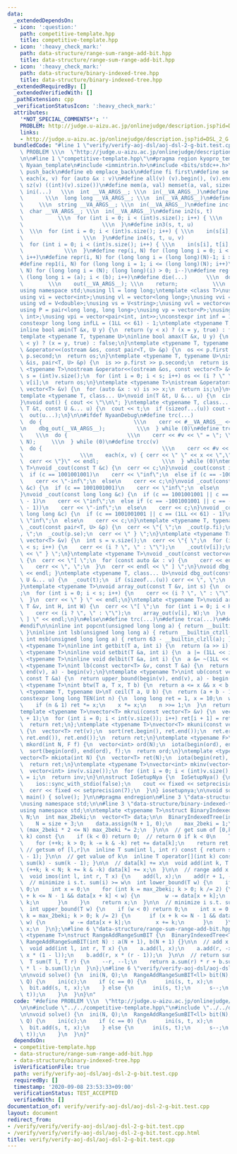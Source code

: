 ```yaml
---
data:
  _extendedDependsOn:
  - icon: ':question:'
    path: competitive-template.hpp
    title: competitive-template.hpp
  - icon: ':heavy_check_mark:'
    path: data-structure/range-sum-range-add-bit.hpp
    title: data-structure/range-sum-range-add-bit.hpp
  - icon: ':heavy_check_mark:'
    path: data-structure/binary-indexed-tree.hpp
    title: data-structure/binary-indexed-tree.hpp
  _extendedRequiredBy: []
  _extendedVerifiedWith: []
  _pathExtension: cpp
  _verificationStatusIcon: ':heavy_check_mark:'
  attributes:
    '*NOT_SPECIAL_COMMENTS*': ''
    PROBLEM: http://judge.u-aizu.ac.jp/onlinejudge/description.jsp?id=DSL_2_G
    links:
    - http://judge.u-aizu.ac.jp/onlinejudge/description.jsp?id=DSL_2_G
  bundledCode: "#line 1 \"verify/verify-aoj-dsl/aoj-dsl-2-g-bit.test.cpp\"\n#define\
    \ PROBLEM \\\n  \"http://judge.u-aizu.ac.jp/onlinejudge/description.jsp?id=DSL_2_G\"\
    \n\n#line 1 \"competitive-template.hpp\"\n#pragma region kyopro_template\n#define\
    \ Nyaan_template\n#include <immintrin.h>\n#include <bits/stdc++.h>\n#define pb\
    \ push_back\n#define eb emplace_back\n#define fi first\n#define se second\n#define\
    \ each(x, v) for (auto &x : v)\n#define all(v) (v).begin(), (v).end()\n#define\
    \ sz(v) ((int)(v).size())\n#define mem(a, val) memset(a, val, sizeof(a))\n#define\
    \ ini(...)   \\\n  int __VA_ARGS__; \\\n  in(__VA_ARGS__)\n#define inl(...)  \
    \       \\\n  long long __VA_ARGS__; \\\n  in(__VA_ARGS__)\n#define ins(...) \
    \     \\\n  string __VA_ARGS__; \\\n  in(__VA_ARGS__)\n#define inc(...)    \\\n\
    \  char __VA_ARGS__; \\\n  in(__VA_ARGS__)\n#define in2(s, t)                \
    \           \\\n  for (int i = 0; i < (int)s.size(); i++) { \\\n    in(s[i], t[i]);\
    \                         \\\n  }\n#define in3(s, t, u)                      \
    \  \\\n  for (int i = 0; i < (int)s.size(); i++) { \\\n    in(s[i], t[i], u[i]);\
    \                   \\\n  }\n#define in4(s, t, u, v)                     \\\n\
    \  for (int i = 0; i < (int)s.size(); i++) { \\\n    in(s[i], t[i], u[i], v[i]);\
    \             \\\n  }\n#define rep(i, N) for (long long i = 0; i < (long long)(N);\
    \ i++)\n#define repr(i, N) for (long long i = (long long)(N)-1; i >= 0; i--)\n\
    #define rep1(i, N) for (long long i = 1; i <= (long long)(N); i++)\n#define repr1(i,\
    \ N) for (long long i = (N); (long long)(i) > 0; i--)\n#define reg(i, a, b) for\
    \ (long long i = (a); i < (b); i++)\n#define die(...)      \\\n  do {        \
    \        \\\n    out(__VA_ARGS__); \\\n    return;           \\\n  } while (0)\n\
    using namespace std;\nusing ll = long long;\ntemplate <class T>\nusing V = vector<T>;\n\
    using vi = vector<int>;\nusing vl = vector<long long>;\nusing vvi = vector<vector<int>>;\n\
    using vd = V<double>;\nusing vs = V<string>;\nusing vvl = vector<vector<long long>>;\n\
    using P = pair<long long, long long>;\nusing vp = vector<P>;\nusing pii = pair<int,\
    \ int>;\nusing vpi = vector<pair<int, int>>;\nconstexpr int inf = 1001001001;\n\
    constexpr long long infLL = (1LL << 61) - 1;\ntemplate <typename T, typename U>\n\
    inline bool amin(T &x, U y) {\n  return (y < x) ? (x = y, true) : false;\n}\n\
    template <typename T, typename U>\ninline bool amax(T &x, U y) {\n  return (x\
    \ < y) ? (x = y, true) : false;\n}\ntemplate <typename T, typename U>\nostream\
    \ &operator<<(ostream &os, const pair<T, U> &p) {\n  os << p.first << \" \" <<\
    \ p.second;\n  return os;\n}\ntemplate <typename T, typename U>\nistream &operator>>(istream\
    \ &is, pair<T, U> &p) {\n  is >> p.first >> p.second;\n  return is;\n}\ntemplate\
    \ <typename T>\nostream &operator<<(ostream &os, const vector<T> &v) {\n  int\
    \ s = (int)v.size();\n  for (int i = 0; i < s; i++) os << (i ? \" \" : \"\") <<\
    \ v[i];\n  return os;\n}\ntemplate <typename T>\nistream &operator>>(istream &is,\
    \ vector<T> &v) {\n  for (auto &x : v) is >> x;\n  return is;\n}\nvoid in() {}\n\
    template <typename T, class... U>\nvoid in(T &t, U &... u) {\n  cin >> t;\n  in(u...);\n\
    }\nvoid out() { cout << \"\\n\"; }\ntemplate <typename T, class... U>\nvoid out(const\
    \ T &t, const U &... u) {\n  cout << t;\n  if (sizeof...(u)) cout << \" \";\n\
    \  out(u...);\n}\n\n#ifdef NyaanDebug\n#define trc(...)                   \\\n\
    \  do {                             \\\n    cerr << #__VA_ARGS__ << \" = \"; \\\
    \n    dbg_out(__VA_ARGS__);          \\\n  } while (0)\n#define trca(v, N)   \
    \    \\\n  do {                   \\\n    cerr << #v << \" = \"; \\\n    array_out(v,\
    \ N);     \\\n  } while (0)\n#define trcc(v)                             \\\n\
    \  do {                                      \\\n    cerr << #v << \" = {\"; \
    \                  \\\n    each(x, v) { cerr << \" \" << x << \",\"; } \\\n  \
    \  cerr << \"}\" << endl;                    \\\n  } while (0)\ntemplate <typename\
    \ T>\nvoid _cout(const T &c) {\n  cerr << c;\n}\nvoid _cout(const int &c) {\n\
    \  if (c == 1001001001)\n    cerr << \"inf\";\n  else if (c == -1001001001)\n\
    \    cerr << \"-inf\";\n  else\n    cerr << c;\n}\nvoid _cout(const unsigned int\
    \ &c) {\n  if (c == 1001001001)\n    cerr << \"inf\";\n  else\n    cerr << c;\n\
    }\nvoid _cout(const long long &c) {\n  if (c == 1001001001 || c == (1LL << 61)\
    \ - 1)\n    cerr << \"inf\";\n  else if (c == -1001001001 || c == -((1LL << 61)\
    \ - 1))\n    cerr << \"-inf\";\n  else\n    cerr << c;\n}\nvoid _cout(const unsigned\
    \ long long &c) {\n  if (c == 1001001001 || c == (1LL << 61) - 1)\n    cerr <<\
    \ \"inf\";\n  else\n    cerr << c;\n}\ntemplate <typename T, typename U>\nvoid\
    \ _cout(const pair<T, U> &p) {\n  cerr << \"{ \";\n  _cout(p.fi);\n  cerr << \"\
    , \";\n  _cout(p.se);\n  cerr << \" } \";\n}\ntemplate <typename T>\nvoid _cout(const\
    \ vector<T> &v) {\n  int s = v.size();\n  cerr << \"{ \";\n  for (int i = 0; i\
    \ < s; i++) {\n    cerr << (i ? \", \" : \"\");\n    _cout(v[i]);\n  }\n  cerr\
    \ << \" } \";\n}\ntemplate <typename T>\nvoid _cout(const vector<vector<T>> &v)\
    \ {\n  cerr << \"[ \";\n  for (const auto &x : v) {\n    cerr << endl;\n    _cout(x);\n\
    \    cerr << \", \";\n  }\n  cerr << endl << \" ] \";\n}\nvoid dbg_out() { cerr\
    \ << endl; }\ntemplate <typename T, class... U>\nvoid dbg_out(const T &t, const\
    \ U &... u) {\n  _cout(t);\n  if (sizeof...(u)) cerr << \", \";\n  dbg_out(u...);\n\
    }\ntemplate <typename T>\nvoid array_out(const T &v, int s) {\n  cerr << \"{ \"\
    ;\n  for (int i = 0; i < s; i++) {\n    cerr << (i ? \", \" : \"\");\n    _cout(v[i]);\n\
    \  }\n  cerr << \" } \" << endl;\n}\ntemplate <typename T>\nvoid array_out(const\
    \ T &v, int H, int W) {\n  cerr << \"[ \";\n  for (int i = 0; i < H; i++) {\n\
    \    cerr << (i ? \", \" : \"\");\n    array_out(v[i], W);\n  }\n  cerr << \"\
    \ ] \" << endl;\n}\n#else\n#define trc(...)\n#define trca(...)\n#define trcc(...)\n\
    #endif\n\ninline int popcnt(unsigned long long a) { return __builtin_popcountll(a);\
    \ }\ninline int lsb(unsigned long long a) { return __builtin_ctzll(a); }\ninline\
    \ int msb(unsigned long long a) { return 63 - __builtin_clzll(a); }\ntemplate\
    \ <typename T>\ninline int getbit(T a, int i) {\n  return (a >> i) & 1;\n}\ntemplate\
    \ <typename T>\ninline void setbit(T &a, int i) {\n  a |= (1LL << i);\n}\ntemplate\
    \ <typename T>\ninline void delbit(T &a, int i) {\n  a &= ~(1LL << i);\n}\ntemplate\
    \ <typename T>\nint lb(const vector<T> &v, const T &a) {\n  return lower_bound(begin(v),\
    \ end(v), a) - begin(v);\n}\ntemplate <typename T>\nint ub(const vector<T> &v,\
    \ const T &a) {\n  return upper_bound(begin(v), end(v), a) - begin(v);\n}\ntemplate\
    \ <typename T>\nint btw(T a, T x, T b) {\n  return a <= x && x < b;\n}\ntemplate\
    \ <typename T, typename U>\nT ceil(T a, U b) {\n  return (a + b - 1) / b;\n}\n\
    constexpr long long TEN(int n) {\n  long long ret = 1, x = 10;\n  while (n) {\n\
    \    if (n & 1) ret *= x;\n    x *= x;\n    n >>= 1;\n  }\n  return ret;\n}\n\
    template <typename T>\nvector<T> mkrui(const vector<T> &v) {\n  vector<T> ret(v.size()\
    \ + 1);\n  for (int i = 0; i < int(v.size()); i++) ret[i + 1] = ret[i] + v[i];\n\
    \  return ret;\n};\ntemplate <typename T>\nvector<T> mkuni(const vector<T> &v)\
    \ {\n  vector<T> ret(v);\n  sort(ret.begin(), ret.end());\n  ret.erase(unique(ret.begin(),\
    \ ret.end()), ret.end());\n  return ret;\n}\ntemplate <typename F>\nvector<int>\
    \ mkord(int N, F f) {\n  vector<int> ord(N);\n  iota(begin(ord), end(ord), 0);\n\
    \  sort(begin(ord), end(ord), f);\n  return ord;\n}\ntemplate <typename T = int>\n\
    vector<T> mkiota(int N) {\n  vector<T> ret(N);\n  iota(begin(ret), end(ret), 0);\n\
    \  return ret;\n}\ntemplate <typename T>\nvector<int> mkinv(vector<T> &v) {\n\
    \  vector<int> inv(v.size());\n  for (int i = 0; i < (int)v.size(); i++) inv[v[i]]\
    \ = i;\n  return inv;\n}\n\nstruct IoSetupNya {\n  IoSetupNya() {\n    cin.tie(nullptr);\n\
    \    ios::sync_with_stdio(false);\n    cout << fixed << setprecision(15);\n  \
    \  cerr << fixed << setprecision(7);\n  }\n} iosetupnya;\n\nvoid solve();\nint\
    \ main() { solve(); }\n\n#pragma endregion\n#line 3 \"data-structure/range-sum-range-add-bit.hpp\"\
    \nusing namespace std;\n\n#line 3 \"data-structure/binary-indexed-tree.hpp\"\n\
    using namespace std;\n\ntemplate <typename T>\nstruct BinaryIndexedTree {\n  int\
    \ N;\n  int max_2beki;\n  vector<T> data;\n\n  BinaryIndexedTree(int size) {\n\
    \    N = size + 3;\n    data.assign(N + 1, 0);\n    max_2beki = 1;\n    while\
    \ (max_2beki * 2 <= N) max_2beki *= 2;\n  }\n\n  // get sum of [0,k]\n  T sum(int\
    \ k) const {\n    if (k < 0) return 0;  // return 0 if k < 0\n    T ret = 0;\n\
    \    for (++k; k > 0; k -= k & -k) ret += data[k];\n    return ret;\n  }\n\n \
    \ // getsum of [l,r]\n  inline T sum(int l, int r) const { return sum(r) - sum(l\
    \ - 1); }\n\n  // get value of k\n  inline T operator[](int k) const { return\
    \ sum(k) - sum(k - 1); }\n\n  // data[k] += x\n  void add(int k, T x) {\n    for\
    \ (++k; k < N; k += k & -k) data[k] += x;\n  }\n\n  // range add x to [l,r]\n\
    \  void imos(int l, int r, T x) {\n    add(l, x);\n    add(r + 1, -x);\n  }\n\n\
    \  // minimize i s.t. sum(i) >= w\n  int lower_bound(T w) {\n    if (w <= 0) return\
    \ 0;\n    int x = 0;\n    for (int k = max_2beki; k > 0; k /= 2) {\n      if (x\
    \ + k <= N - 1 && data[x + k] < w) {\n        w -= data[x + k];\n        x +=\
    \ k;\n      }\n    }\n    return x;\n  }\n\n  // minimize i s.t. sum(i) > w\n\
    \  int upper_bound(T w) {\n    if (w < 0) return 0;\n    int x = 0;\n    for (int\
    \ k = max_2beki; k > 0; k /= 2) {\n      if (x + k <= N - 1 && data[x + k] <=\
    \ w) {\n        w -= data[x + k];\n        x += k;\n      }\n    }\n    return\
    \ x;\n  }\n};\n#line 6 \"data-structure/range-sum-range-add-bit.hpp\"\n\ntemplate\
    \ <typename T>\nstruct RangeAddRangeSumBIT {\n  BinaryIndexedTree<T> a, b;\n \
    \ RangeAddRangeSumBIT(int N) : a(N + 1), b(N + 1) {}\n\n  // add x to [l, r)\n\
    \  void add(int l, int r, T x) {\n    a.add(l, x);\n    a.add(r, -x);\n    b.add(l,\
    \ x * (1 - l));\n    b.add(r, x * (r - 1));\n  }\n\n  // return sum of [l, r)\n\
    \  T sum(T l, T r) {\n    --r, --l;\n    return a.sum(r) * r + b.sum(r) - a.sum(l)\
    \ * l - b.sum(l);\n  }\n};\n#line 6 \"verify/verify-aoj-dsl/aoj-dsl-2-g-bit.test.cpp\"\
    \n\nvoid solve() {\n  ini(N, Q);\n  RangeAddRangeSumBIT<ll> bit(N);\n  rep(_,\
    \ Q) {\n    ini(c);\n    if (c == 0) {\n      ini(s, t, x);\n      s--;\n    \
    \  bit.add(s, t, x);\n    } else {\n      ini(s, t);\n      s--;\n      out(bit.sum(s,\
    \ t));\n    }\n  }\n}\n"
  code: "#define PROBLEM \\\n  \"http://judge.u-aizu.ac.jp/onlinejudge/description.jsp?id=DSL_2_G\"\
    \n\n#include \"../../competitive-template.hpp\"\n#include \"../../data-structure/range-sum-range-add-bit.hpp\"\
    \n\nvoid solve() {\n  ini(N, Q);\n  RangeAddRangeSumBIT<ll> bit(N);\n  rep(_,\
    \ Q) {\n    ini(c);\n    if (c == 0) {\n      ini(s, t, x);\n      s--;\n    \
    \  bit.add(s, t, x);\n    } else {\n      ini(s, t);\n      s--;\n      out(bit.sum(s,\
    \ t));\n    }\n  }\n}"
  dependsOn:
  - competitive-template.hpp
  - data-structure/range-sum-range-add-bit.hpp
  - data-structure/binary-indexed-tree.hpp
  isVerificationFile: true
  path: verify/verify-aoj-dsl/aoj-dsl-2-g-bit.test.cpp
  requiredBy: []
  timestamp: '2020-09-08 23:53:33+09:00'
  verificationStatus: TEST_ACCEPTED
  verifiedWith: []
documentation_of: verify/verify-aoj-dsl/aoj-dsl-2-g-bit.test.cpp
layout: document
redirect_from:
- /verify/verify/verify-aoj-dsl/aoj-dsl-2-g-bit.test.cpp
- /verify/verify/verify-aoj-dsl/aoj-dsl-2-g-bit.test.cpp.html
title: verify/verify-aoj-dsl/aoj-dsl-2-g-bit.test.cpp
---
```

